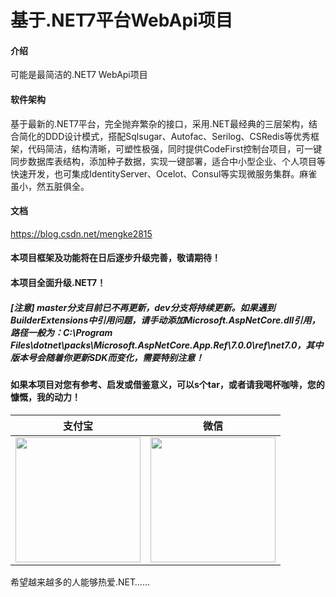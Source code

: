 ﻿# 基于.NET7平台WebApi项目

#### 介绍
可能是最简洁的.NET7 WebApi项目

#### 软件架构
基于最新的.NET7平台，完全抛弃繁杂的接口，采用.NET最经典的三层架构，结合简化的DDD设计模式，搭配Sqlsugar、Autofac、Serilog、CSRedis等优秀框架，代码简洁，结构清晰，可塑性极强，同时提供CodeFirst控制台项目，可一键同步数据库表结构，添加种子数据，实现一键部署，适合中小型企业、个人项目等快速开发，也可集成IdentityServer、Ocelot、Consul等实现微服务集群。麻雀虽小，然五脏俱全。

#### 文档
https://blog.csdn.net/mengke2815

#### 本项目框架及功能将在日后逐步升级完善，敬请期待！

#### 本项目全面升级.NET7！

##### [注意] master分支目前已不再更新，dev分支将持续更新。如果遇到BuilderExtensions中引用问题，请手动添加Microsoft.AspNetCore.dll引用，路径一般为：C:\Program Files\dotnet\packs\Microsoft.AspNetCore.App.Ref\7.0.0\ref\net7.0，其中版本号会随着你更新SDK而变化，需要特别注意！


#### 如果本项目对您有参考、启发或借鉴意义，可以s个tar，或者请我喝杯咖啡，您的慷慨，我的动力！

| 支付宝  | 微信  |
| :------------: | :------------: |
| <img src="https://gitee.com/mengke2815/net6-project/raw/master/NET7.Api/Files/alipay.jpg" width="200"/> | <img src="https://gitee.com/mengke2815/net6-project/raw/master/NET7.Api/Files/wxpay.jpg" width="200" /> |

希望越来越多的人能够热爱.NET……





